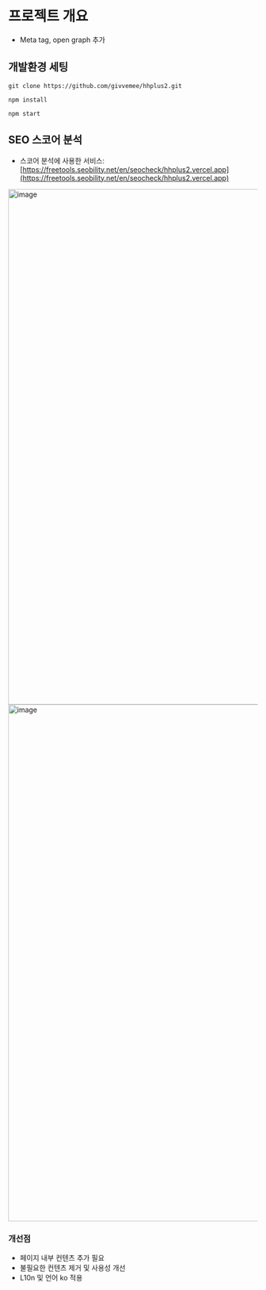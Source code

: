 
# 프로젝트 개요
- Meta tag, open graph 추가

## 개발환경 세팅
`git clone https://github.com/givvemee/hhplus2.git`

`npm install`

`npm start` 


## SEO 스코어 분석
- 스코어 분석에 사용한 서비스: [https://freetools.seobility.net/en/seocheck/hhplus2.vercel.app](https://freetools.seobility.net/en/seocheck/hhplus2.vercel.app)

<img width="1040" alt="image" src="https://github.com/givvemee/hhplus2/assets/89691274/89eefd58-3bf9-4fbb-acc9-a4d8be9af4c4">
<img width="1043" alt="image" src="https://github.com/givvemee/hhplus2/assets/89691274/23ab9bd0-057d-46e5-ae21-5dcf0dffb786">



### 개선점
- 페이지 내부 컨텐츠 추가 필요
- 불필요한 컨텐츠 제거 및 사용성 개선 
- L10n 및 언어 ko 적용
